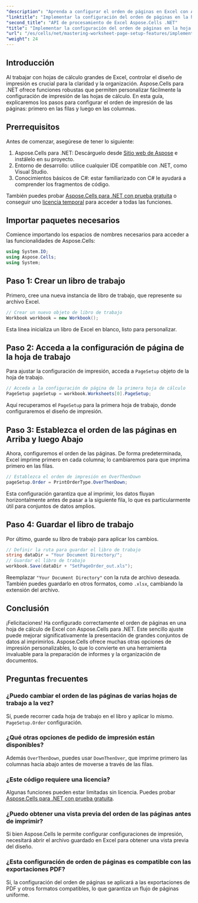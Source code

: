 ```yaml
---
"description": "Aprenda a configurar el orden de páginas en Excel con Aspose.Cells para .NET. Esta guía paso a paso muestra cómo imprimir primero en las filas y luego en las columnas, garantizando que sus hojas de cálculo grandes se vean ordenadas en el papel."
"linktitle": "Implementar la configuración del orden de páginas en la hoja de trabajo"
"second_title": "API de procesamiento de Excel Aspose.Cells .NET"
"title": "Implementar la configuración del orden de páginas en la hoja de trabajo"
"url": "/es/cells/net/mastering-worksheet-page-setup-features/implement-page-order-settings/"
"weight": 24
---
```


## Introducción

Al trabajar con hojas de cálculo grandes de Excel, controlar el diseño de impresión es crucial para la claridad y la organización. Aspose.Cells para .NET ofrece funciones robustas que permiten personalizar fácilmente la configuración de impresión de las hojas de cálculo. En esta guía, explicaremos los pasos para configurar el orden de impresión de las páginas: primero en las filas y luego en las columnas.

## Prerrequisitos

Antes de comenzar, asegúrese de tener lo siguiente:

1. Aspose.Cells para .NET: Descárguelo desde [Sitio web de Aspose](https://releases.aspose.com/cells/net/) e instálelo en su proyecto.
2. Entorno de desarrollo: utilice cualquier IDE compatible con .NET, como Visual Studio.
3. Conocimientos básicos de C#: estar familiarizado con C# le ayudará a comprender los fragmentos de código.

También puedes probar [Aspose.Cells para .NET con prueba gratuita](https://releases.aspose.com/) o conseguir uno [licencia temporal](https://purchase.aspose.com/temporary-license/) para acceder a todas las funciones.

## Importar paquetes necesarios

Comience importando los espacios de nombres necesarios para acceder a las funcionalidades de Aspose.Cells:

```csharp
using System.IO;
using Aspose.Cells;
using System;
```

## Paso 1: Crear un libro de trabajo

Primero, cree una nueva instancia de libro de trabajo, que represente su archivo Excel.

```csharp
// Crear un nuevo objeto de libro de trabajo
Workbook workbook = new Workbook();
```

Esta línea inicializa un libro de Excel en blanco, listo para personalizar.

## Paso 2: Acceda a la configuración de página de la hoja de trabajo

Para ajustar la configuración de impresión, acceda a `PageSetup` objeto de la hoja de trabajo.

```csharp
// Acceda a la configuración de página de la primera hoja de cálculo
PageSetup pageSetup = workbook.Worksheets[0].PageSetup;
```

Aquí recuperamos el `PageSetup` para la primera hoja de trabajo, donde configuraremos el diseño de impresión.

## Paso 3: Establezca el orden de las páginas en Arriba y luego Abajo

Ahora, configuremos el orden de las páginas. De forma predeterminada, Excel imprime primero en cada columna; lo cambiaremos para que imprima primero en las filas.

```csharp
// Establezca el orden de impresión en OverThenDown
pageSetup.Order = PrintOrderType.OverThenDown;
```

Esta configuración garantiza que al imprimir, los datos fluyan horizontalmente antes de pasar a la siguiente fila, lo que es particularmente útil para conjuntos de datos amplios.

## Paso 4: Guardar el libro de trabajo

Por último, guarde su libro de trabajo para aplicar los cambios.

```csharp
// Definir la ruta para guardar el libro de trabajo
string dataDir = "Your Document Directory/";
// Guardar el libro de trabajo
workbook.Save(dataDir + "SetPageOrder_out.xls");
```

Reemplazar `"Your Document Directory"` con la ruta de archivo deseada. También puedes guardarlo en otros formatos, como `.xlsx`, cambiando la extensión del archivo.

## Conclusión

¡Felicitaciones! Ha configurado correctamente el orden de páginas en una hoja de cálculo de Excel con Aspose.Cells para .NET. Este sencillo ajuste puede mejorar significativamente la presentación de grandes conjuntos de datos al imprimirlos. Aspose.Cells ofrece muchas otras opciones de impresión personalizables, lo que lo convierte en una herramienta invaluable para la preparación de informes y la organización de documentos.

## Preguntas frecuentes

### ¿Puedo cambiar el orden de las páginas de varias hojas de trabajo a la vez?

Sí, puede recorrer cada hoja de trabajo en el libro y aplicar lo mismo. `PageSetup.Order` configuración.

### ¿Qué otras opciones de pedido de impresión están disponibles?

Además `OverThenDown`, puedes usar `DownThenOver`, que imprime primero las columnas hacia abajo antes de moverse a través de las filas.

### ¿Este código requiere una licencia?

Algunas funciones pueden estar limitadas sin licencia. Puedes probar [Aspose.Cells para .NET con prueba gratuita](https://releases.aspose.com/).

### ¿Puedo obtener una vista previa del orden de las páginas antes de imprimir?

Si bien Aspose.Cells le permite configurar configuraciones de impresión, necesitará abrir el archivo guardado en Excel para obtener una vista previa del diseño.

### ¿Esta configuración de orden de páginas es compatible con las exportaciones PDF?

Sí, la configuración del orden de páginas se aplicará a las exportaciones de PDF y otros formatos compatibles, lo que garantiza un flujo de páginas uniforme.